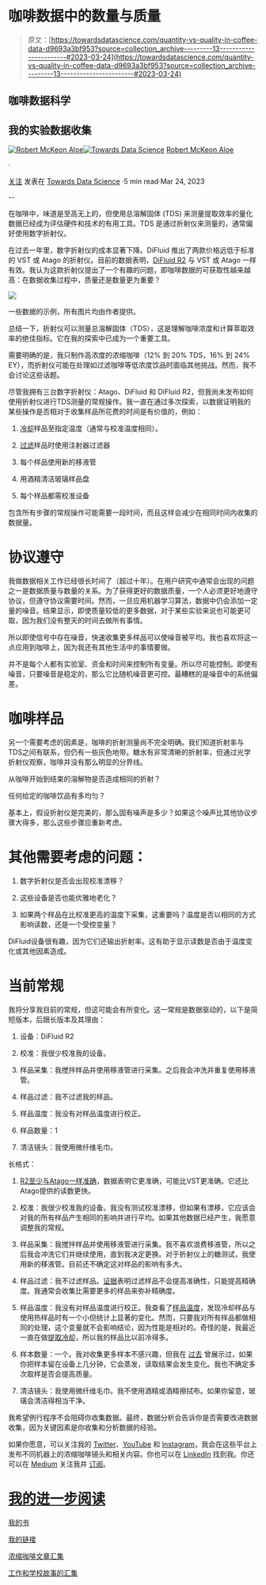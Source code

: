 # 咖啡数据中的数量与质量

> 原文：[https://towardsdatascience.com/quantity-vs-quality-in-coffee-data-d9693a3bf953?source=collection_archive---------13-----------------------#2023-03-24](https://towardsdatascience.com/quantity-vs-quality-in-coffee-data-d9693a3bf953?source=collection_archive---------13-----------------------#2023-03-24)

## 咖啡数据科学

## 我的实验数据收集

[](https://rmckeon.medium.com/?source=post_page-----d9693a3bf953--------------------------------)[![Robert McKeon Aloe](../Images/ab747f7e39f9f4fdf10d92041d4dc37c.png)](https://rmckeon.medium.com/?source=post_page-----d9693a3bf953--------------------------------)[](https://towardsdatascience.com/?source=post_page-----d9693a3bf953--------------------------------)[![Towards Data Science](../Images/a6ff2676ffcc0c7aad8aaf1d79379785.png)](https://towardsdatascience.com/?source=post_page-----d9693a3bf953--------------------------------) [Robert McKeon Aloe](https://rmckeon.medium.com/?source=post_page-----d9693a3bf953--------------------------------)

·

[关注](https://medium.com/m/signin?actionUrl=https%3A%2F%2Fmedium.com%2F_%2Fsubscribe%2Fuser%2Fae592466d35f&operation=register&redirect=https%3A%2F%2Ftowardsdatascience.com%2Fquantity-vs-quality-in-coffee-data-d9693a3bf953&user=Robert+McKeon+Aloe&userId=ae592466d35f&source=post_page-ae592466d35f----d9693a3bf953---------------------post_header-----------) 发表在 [Towards Data Science](https://towardsdatascience.com/?source=post_page-----d9693a3bf953--------------------------------) ·5 min read·Mar 24, 2023[](https://medium.com/m/signin?actionUrl=https%3A%2F%2Fmedium.com%2F_%2Fvote%2Ftowards-data-science%2Fd9693a3bf953&operation=register&redirect=https%3A%2F%2Ftowardsdatascience.com%2Fquantity-vs-quality-in-coffee-data-d9693a3bf953&user=Robert+McKeon+Aloe&userId=ae592466d35f&source=-----d9693a3bf953---------------------clap_footer-----------)

--

[](https://medium.com/m/signin?actionUrl=https%3A%2F%2Fmedium.com%2F_%2Fbookmark%2Fp%2Fd9693a3bf953&operation=register&redirect=https%3A%2F%2Ftowardsdatascience.com%2Fquantity-vs-quality-in-coffee-data-d9693a3bf953&source=-----d9693a3bf953---------------------bookmark_footer-----------)

在咖啡中，味道是至高无上的，但使用总溶解固体 (TDS) 来测量提取效率的量化数据已经成为评估硬件和技术的有用工具。TDS 是通过折射仪来测量的，通常偏好使用数字折射仪。

在过去一年里，数字折射仪的成本显著下降。DiFluid 推出了两款价格远低于标准的 VST 或 Atago 的折射仪。目前的数据表明，[DiFluid R2](https://medium.com/@rmckeon/difluid-r2-coffee-refractometer-device-variation-20cf1a663d99) 与 VST 或 Atago 一样有效。我认为这款折射仪提出了一个有趣的问题，即咖啡数据的可获取性越来越高：在数据收集过程中，质量还是数量更为重要？

![](../Images/147be81e179d68264a1c26a2fb6cf576.png)

一些数据的示例，所有图片均由作者提供。

总结一下，折射仪可以测量总溶解固体（TDS），这是理解咖啡浓度和计算萃取效率的绝佳指标。它在我的探索中已成为一个重要工具。

需要明确的是，我只制作高浓度的浓缩咖啡（12% 到 20% TDS，16% 到 24% EY），而折射仪可能在处理如过滤咖啡等低浓度饮品时面临其他挑战。然而，我不会讨论这些话题。

尽管我拥有三台数字折射仪：Atago、DiFluid 和 DiFluid R2，但我尚未发布如何使用折射仪进行TDS测量的常规操作。我一直在通过多次探索，以数据证明我的某些操作是否相对于收集样品所花费的时间是有价值的，例如：

1.  [冷却](https://rmckeon.medium.com/total-dissolved-solids-tds-in-coffee-is-slightly-affected-by-sample-temperature-929390babf2d)样品至指定温度（通常与校准温度相同）。

1.  [过滤](/dont-filter-coffee-tds-samples-bd662acaa4d9)样品时使用注射器过滤器

1.  每个样品使用新的移液管

1.  用酒精清洁玻璃样品盘

1.  每个样品都需校准设备

包含所有步骤的常规操作可能需要一段时间，而且这样会减少在相同时间内收集的数据量。

# 协议遵守

我做数据相关工作已经很长时间了（超过十年）。在用户研究中通常会出现的问题之一是数据质量与数量的关系。为了获得更好的数据质量，一个人必须更好地遵守协议，但遵守协议需要时间。然而，一旦应用机器学习算法，数据中仍会添加一定量的噪音。结果显示，即使质量较低的更多数据，对于某些实验来说也可能更可取，因为我们没有整天的时间去做所有事情。

所以即使信号中存在噪音，快速收集更多样品可以使噪音被平均。我也喜欢将这一点应用到咖啡上，因为我还有其他生活中的事情要做。

并不是每个人都有实验室、资金和时间来控制所有变量。所以尽可能控制。即使有噪音，只要噪音是稳定的，那么它比随机噪音更可控。最糟糕的是噪音中的系统偏差。

# 咖啡样品

另一个需要考虑的因素是，咖啡的折射测量尚不完全明确。我们知道折射率与TDS之间有联系，但仍有一些灰色地带。糖水有非常清晰的折射率，但通过光学折射仪观察，咖啡并没有那么明显的分界线。

从咖啡开始到结束的溶解物是否造成相同的折射？

任何给定的咖啡饮品有多均匀？

基本上，假设折射仪是完美的，那么固有噪声是多少？如果这个噪声比其他协议步骤大得多，那么这些步骤应重新考虑。

# 其他需要考虑的问题：

1.  数字折射仪是否会出现校准漂移？

1.  这些设备是否也能优雅地老化？

1.  如果两个样品在比校准更高的温度下采集，这重要吗？温度是否以相同的方式影响读数，还是一个受控变量？

DiFluid设备很有趣，因为它们还输出折射率。这有助于显示读数是否由于温度变化或其他因素造成。

# 当前常规

我将分享我目前的常规，但这可能会有所变化。这一常规是数据驱动的，以下是简短版本，后跟长版本及其理由：

1.  设备：DiFluid R2

1.  校准：我很少校准我的设备。

1.  样品采集：我搅拌样品并使用移液管进行采集。之后我会冲洗并重复使用移液管。

1.  样品过滤：我不过滤我的样品。

1.  样品温度：我没有对样品温度进行校正。

1.  样品数量：1

1.  清洁镜头：我使用微纤维毛巾。

长格式：

1.  [R2至少与Atago一样准确](https://medium.com/@rmckeon/difluid-r2-coffee-refractometer-device-variation-20cf1a663d99)，数据表明它更准确，可能比VST更准确。它还比Atago提供的读数更快。

1.  校准：我很少校准我的设备。我没有测试校准漂移，但如果有漂移，它应该会对我的所有样品产生相同的影响并进行平均。如果其他数据已经产生，我愿意调整我的常规。

1.  样品采集：我搅拌样品并使用移液管进行采集。我不喜欢浪费移液管，所以之后我会冲洗它们并继续使用，直到我决定更换。对于折射仪上的糖测试，我使用新的移液管。目前还不确定这对样品的影响有多大。

1.  样品过滤：我不过滤样品。[证据](/dont-filter-coffee-tds-samples-bd662acaa4d9)表明过滤样品不会提高准确性，只能提高精确度。我通常会收集比需要更多的样品来弥补精确度。

1.  样品温度：我没有对样品温度进行校正。我查看了[样品温度](/total-dissolved-solids-tds-in-coffee-is-slightly-affected-by-sample-temperature-929390babf2d)，发现冷却样品与使用热样品时有一个小但统计上显著的变化。然而，只要我对所有样品都做相同的处理，这个变量就不会影响结论，因为性能是相对的。奇怪的是，我最近一直在做[提取冷却](/extract-cooling-for-espresso-a628d6755da6)，所以我的样品比以前冷得多。

1.  样本数量：一个。我对收集更多样本不感兴趣，但我在 [过去](/affordable-coffee-solubility-tools-tds-for-espresso-brix-vs-atago-f8367efb5aa4) 曾展示过，如果你把样本留在设备上几分钟，它会蒸发，读取结果会发生变化。我也不确定多次取样是否会提高质量。

1.  清洁镜头：我使用微纤维毛巾。我不使用酒精或酒精擦拭布。如果你留意，玻璃会清洁得相当干净。

我希望例行程序不会阻碍你收集数据。最终，数据分析会告诉你是否需要改进数据收集，因为关键因素是你收集和分析数据的经验。

如果你愿意，可以关注我的 [Twitter](https://mobile.twitter.com/espressofun)、[YouTube](https://m.youtube.com/channel/UClgcmAtBMTmVVGANjtntXTw) 和 [Instagram](https://www.instagram.com/espressofun/)，我会在这些平台上发布不同机器上的浓缩咖啡镜头和相关内容。你也可以在 [LinkedIn](https://www.linkedin.com/in/dr-robert-mckeon-aloe-01581595) 找到我。你还可以在 [Medium](https://towardsdatascience.com/@rmckeon/follow) 关注我并 [订阅](https://rmckeon.medium.com/subscribe)。

# [我的进一步阅读](https://rmckeon.medium.com/story-collection-splash-page-e15025710347)

[我的书](https://www.kickstarter.com/projects/espressofun/engineering-better-espresso-data-driven-coffee)

[我的链接](https://rmckeon.medium.com/my-links-5de9eb69c26b)

[浓缩咖啡文章汇集](https://rmckeon.medium.com/a-collection-of-espresso-articles-de8a3abf9917?postPublishedType=repub)

[工作和学校故事的汇集](https://rmckeon.medium.com/a-collection-of-work-and-school-stories-6b7ca5a58318)
